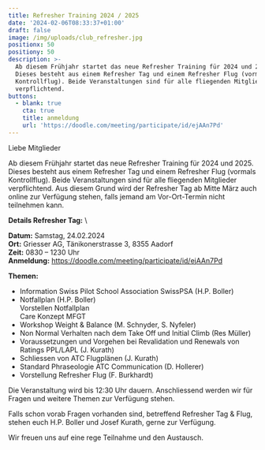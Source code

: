 ```yaml
---
title: Refresher Training 2024 / 2025
date: '2024-02-06T08:33:37+01:00'
draft: false
image: /img/uploads/club_refresher.jpg
positionx: 50
positiony: 50
description: >-
  Ab diesem Frühjahr startet das neue Refresher Training für 2024 und 2025.
  Dieses besteht aus einem Refresher Tag und einem Refresher Flug (vormals
  Kontrollflug). Beide Veranstaltungen sind für alle fliegenden Mitglieder
  verpflichtend.
buttons:
  - blank: true
    cta: true
    title: anmeldung
    url: 'https://doodle.com/meeting/participate/id/ejAAn7Pd'
---
```

Liebe Mitglieder

Ab diesem Frühjahr startet das neue Refresher Training für 2024 und 2025. Dieses besteht aus einem Refresher Tag und einem Refresher Flug (vormals Kontrollflug). Beide Veranstaltungen sind für alle fliegenden Mitglieder verpflichtend. Aus diesem Grund wird der Refresher Tag ab Mitte März auch online zur Verfügung stehen, falls jemand am Vor-Ort-Termin nicht teilnehmen kann.

**Details Refresher Tag:** \

**Datum:** Samstag, 24.02.2024 \
**Ort:** Griesser AG, Tänikonerstrasse 3, 8355 Aadorf \
**Zeit:** 0830 – 1230 Uhr \
**Anmeldung:**  https://doodle.com/meeting/participate/id/ejAAn7Pd

**Themen:**

* Information Swiss Pilot School Association SwissPSA (H.P. Boller)
* Notfallplan (H.P. Boller) \
  Vorstellen Notfallplan \
  Care Konzept MFGT
* Workshop Weight & Balance (M. Schnyder, S. Nyfeler)
* Non Normal Verhalten nach dem Take Off und Initial Climb (Res Müller)
* Voraussetzungen und Vorgehen bei Revalidation und Renewals von Ratings PPL/LAPL (J. Kurath)
* Schliessen von ATC Flugplänen (J. Kurath)
* Standard Phraseologie ATC Communication (D. Hollerer)
* Vorstellung Refresher Flug (F. Burkhardt)

Die Veranstaltung wird bis 12:30 Uhr dauern. Anschliessend werden wir für Fragen und weitere Themen zur Verfügung stehen.

Falls schon vorab Fragen vorhanden sind, betreffend Refresher Tag & Flug, stehen euch H.P. Boller und Josef Kurath, gerne zur Verfügung.

Wir freuen uns auf eine rege Teilnahme und den Austausch.
